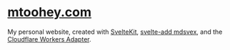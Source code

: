 # [mtoohey.com](https://mtoohey.com)

My personal website, created with [SvelteKit](https://github.com/sveltejs/kit), [svelte-add mdsvex](https://github.com/svelte-add/mdsvex), and the [Cloudflare Workers Adapter](https://github.com/sveltejs/kit/tree/master/packages/adapter-cloudflare-workers).
